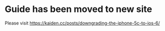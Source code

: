 # Guide has been moved to new site
Please visit https://kaiden.cc/posts/downgrading-the-iphone-5c-to-ios-6/
